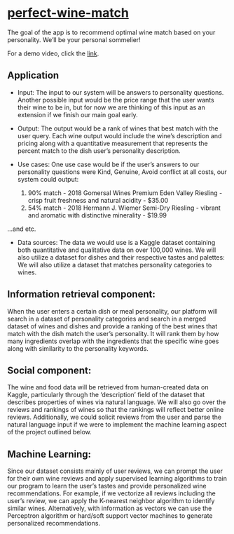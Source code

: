 # [perfect-wine-match](https://perfectwinematch.herokuapp.com/)

The goal of the app is to recommend optimal wine match based on your personality. We’ll be your personal sommelier!

For a demo video, click the [link](https://www.youtube.com/watch?v=jWAWgZRYmY4).

## Application 
* Input:
The input to our system will be answers to personality questions. Another possible input would be the price range that the user wants their wine to be in, but for now we are thinking of this input as an extension if we finish our main goal early. 

* Output:
The output would be a rank of wines that best match with the user query. Each wine output would include the wine’s description and pricing along with a quantitative measurement that represents the percent match to the dish user’s personality description.

* Use cases:
One use case would be if the user’s answers to our personality questions were Kind, Genuine, Avoid conflict at all costs, our system could output:
  1. 90% match - 2018 Gomersal Wines Premium Eden Valley Riesling - crisp fruit freshness and natural acidity - $35.00
  2. 54% match - 2018 Hermann J. Wiemer Semi-Dry Riesling - vibrant and aromatic with distinctive minerality - $19.99


...and etc.

* Data sources:
The data we would use is a Kaggle dataset containing both quantitative and qualitative data on over 100,000 wines. We will also utilize a dataset for dishes and their respective tastes and palettes: We will also utilize a dataset that matches personality categories to wines.

## Information retrieval component:
When the user enters a certain dish or meal personality, our platform will search in a dataset of personality categories and search in a merged dataset of wines and dishes and provide a ranking of the best wines that match with the dish match the user’s personality. It will rank them by how many ingredients overlap with the ingredients that the specific wine goes along with similarity to the personality keywords. 

## Social component:
The wine and food data will be retrieved from human-created data on Kaggle, particularly through the ‘description’ field of the dataset that describes properties of wines via natural language. We will also go over the reviews and rankings of wines so that the rankings will reflect better online reviews. Additionally, we could solicit reviews from the user and parse the natural language input if we were to implement the machine learning aspect of the project outlined below.

## Machine Learning:
Since our dataset consists mainly of user reviews, we can prompt the user for their own wine reviews and apply supervised learning algorithms to train our program to learn the user’s tastes and provide personalized wine recommendations. For example, if we vectorize all reviews including the user’s review, we can apply the K-nearest neighbor algorithm to identify similar wines. Alternatively, with information as vectors we can use the Perceptron algorithm or hard/soft support vector machines to generate personalized recommendations.
